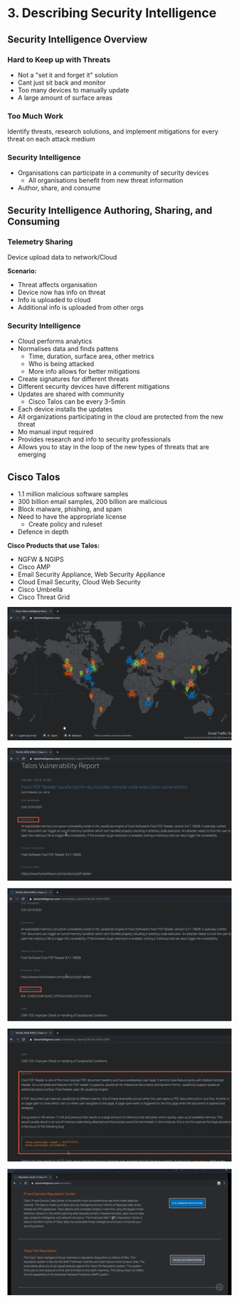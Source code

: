 # 3. Describing Security Intelligence

## Security Intelligence Overview

### Hard to Keep up with Threats

* Not a "set it and forget it" solution
* Cant just sit back and monitor
* Too many devices to manually update
* A large amount of surface areas

### Too Much Work

Identify threats, research solutions, and implement mitigations for every threat on each attack medium

### Security Intelligence

* Organisations can participate in a community of security devices
  * All organisations benefit from new threat information
* Author, share, and consume

## Security Intelligence Authoring, Sharing, and Consuming

### Telemetry Sharing

Device upload data to network/Cloud

**Scenario:**

* Threat affects organisation
* Device now has info on threat
* Info is uploaded to cloud
* Additional info is uploaded from other orgs

### Security Intelligence

* Cloud performs analytics
* Normalises data and finds pattens
  * Time, duration, surface area, other metrics
  * Who is being attacked
  * More info allows for better mitigations
* Create signatures for different threats
* Different security devices have different mitigations
* Updates are shared with community
  * Cisco Talos can be every 3-5min
* Each device installs the updates
* All organizations participating in the cloud are protected from the new threat
* Mo manual input required
* Provides research and info to security professionals
* Allows you to stay in the loop of the new types of threats that are emerging

## Cisco Talos

* 1.1 million malicious software samples
* 300 billion email samples, 200 billion are malicious
* Block malware, phishing, and spam
* Need to have the appropriate license
  * Create policy and ruleset
* Defence in depth

**Cisco Products that use Talos:**

* NGFW & NGIPS
* Cisco AMP
* Email Security Appliance, Web Security Appliance
* Cloud Email Security, Cloud Web Security
* Cisco Umbrella
* Cisco Threat Grid

![Here you can see Legitimate Email, Spam &amp; Malware colour-coded](../../../.gitbook/assets/talos1.png)

![Vulnerability Reports showing summary of the report](../../../.gitbook/assets/talos2.png)

![Vulnerability Reports showing the severity of threat](../../../.gitbook/assets/talos3.png)

![Vulnerability Reports showing details of how threat works](../../../.gitbook/assets/talos4.png)

![See the reputation for different things, like IP and Domain Reputation and File Reputation](../../../.gitbook/assets/talos5.png)

